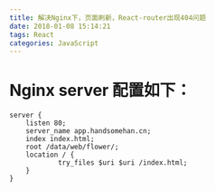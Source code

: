 ```yaml
---
title: 解决Nginx下，页面刷新，React-router出现404问题
date: 2018-01-08 15:14:21
tags: React
categories: JavaScript
---
```

# Nginx server 配置如下：

```code
server {
    listen 80;
    server_name app.handsomehan.cn;
    index index.html;
    root /data/web/flower/;
    location / {
            try_files $uri $uri /index.html;
    }
}
```
